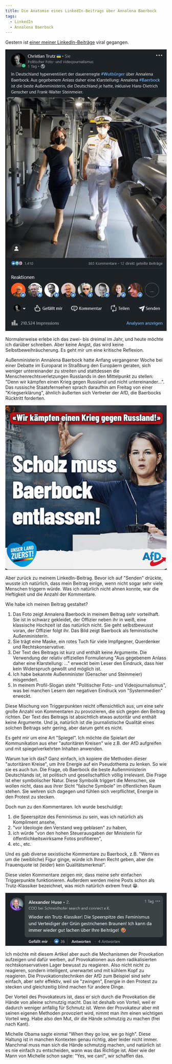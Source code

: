 ```yaml
---
title: Die Anatomie eines LinkedIn-Beitrags über Annalena Baerbock
tags:
  - LinkedIn
  - Annalena Baerbock
---
```


Gestern ist [einer meiner LinkedIn-Beiträge](https://www.linkedin.com/posts/christiantrutz_wutbaesrger-baerbock-activity-7025341763867267073-krgY) viral gegangen.

![](/assets/images/anatomie-eines-beitrags-001.jpg)

Normalerweise erlebe ich das zwei- bis dreimal im Jahr, und heute möchte ich darüber schreiben. Aber keine Angst, das wird keine Selbstbeweihräucherung. Es geht mir um eine kritische Reflexion.

Außenministerin Annalena Baerbock hatte Anfang vergangener Woche bei einer Debatte im Europarat in Straßburg den Europäern geraten, sich weniger untereinander zu streiten und stattdessen die Menschenrechtsverletzungen Russlands in den Mittelpunkt zu stellen: "Denn wir kämpfen einen Krieg gegen Russland und nicht untereinander...". Das russische Staatsfernsehen sprach daraufhin am Freitag von einer "Kriegserklärung", ähnlich äußerten sich Vertreter der AfD, die Baerbocks Rücktritt forderten.

![](/assets/images/anatomie-eines-beitrags-002.jpg)

Aber zurück zu meinem LinkedIn-Beitrag. Bevor ich auf "Senden" drückte, wusste ich natürlich, dass mein Beitrag einige, wenn nicht sogar sehr viele Menschen triggern würde. Was ich natürlich nicht ahnen konnte, war die Heftigkeit und die Anzahl der Kommentare.

Wie habe ich meinen Beitrag gestaltet?

1. Das Foto zeigt Annalena Baerbock in meinem Beitrag sehr vorteilhaft. Sie ist in schwarz gekleidet, der Offizier neben ihr in weiß, eine klassische Hochzeit ist das natürlich nicht. Sie geht selbstbewusst voran, der Offizier folgt ihr. Das Bild zeigt Baerbock als feministische Außenministerin.
2. Sie trägt eine Maske, ein rotes Tuch für viele Impfgegner, Querdenker und Rechtskonservative.
3. Der Text des Beitrags ist kurz und enthält keine Argumente. Die Verwendung der relativ offiziellen Formulierung "Aus gegebenem Anlass daher eine Klarstellung: ..." erweckt beim Leser den Eindruck, dass hier kein Widerspruch gewollt und möglich ist.
4. Ich habe bekannte Außenminister (Genscher und Steinmeier) misgendert.
5. In meinem Profil-Slogan steht "Politischer Foto- und Videojournalismus", was bei manchen Lesern den negativen Eindruck von "Systemmedien" erweckt.

Diese Mischung von Triggerpunkten reicht offensichtlich aus, um eine sehr große Anzahl von Kommentaren zu provozieren, die sich gegen den Beitrag richten. Der Text des Beitrags ist absichtlich etwas autoritär und enthält keine Argumente. Und ja, natürlich ist die journalistische Qualität eines solchen Beitrags sehr gering, aber darum geht es nicht.

Es geht mir um eine Art "Spiegel". Ich möchte die Spielart der Kommunikation aus eher "autoritären Kreisen" wie z.B. der AfD aufgreifen und mit spiegelverkehrten Inhalten anwenden.

Warum tue ich das? Ganz einfach, ich kopiere die Methoden dieser "autoritären Kreise", um ihre Energie auf ein Pseudothema zu lenken. So wie sie es auch tun. Die Frage, ob Baerbock die beste Außenministerin Deutschlands ist, ist politisch und gesellschaftlich völlig irrelevant. Die Frage ist eher symbolischer Natur. Diese Symbolik triggert die Menschen, sie wollen nicht, dass aus ihrer Sicht "falsche Symbole" im öffentlichen Raum stehen. Sie wehren sich dagegen und fühlen sich verpflichtet, Energie in den Protest zu stecken.

Doch nun zu den Kommentaren. Ich wurde beschuldigt:

1. die Speerspitze des Feminismus zu sein, was ich natürlich als Kompliment ansehe,
2. "vor Ideologie den Verstand weg geblasen" zu haben,
3. ich würde "von den hohen Steuerausgaben der Ministerin für öffentlichkeitswirksame Fotos profitieren",
4. etc., etc.

Und es gab diverse sexistische Kommentare zu Baerbock, z.B. "Wenn es um die (weibliche) Figur ginge, würde ich Ihnen Recht geben, aber die Frauenquote ist (leider) kein Qualitätsmerkmal".

Diese vielen Kommentare zeigen mir, dass meine sehr einfachen Triggerpunkte funktionieren. Außerdem werden meine Posts schon als Trutz-Klassiker bezeichnet, was mich natürlich extrem freut 😁.

![](/assets/images/anatomie-eines-beitrags-003.jpg)

Ich möchte mit diesem Artikel aber auch die Mechanismen der Provokation aufzeigen und dafür werben, auf Provokationen aus dem radikalisierten rechtskonservativen Lager bewusst zu reagieren. Also nicht nicht zu reagieren, sondern intelligent, unerwartet und mit kühlem Kopf zu reagieren. Die Provokationstechniken der AfD zum Beispiel sind sehr einfach, aber sehr effektiv, weil sie "zwingen", Energie in den Protest zu stecken und gleichzeitig blind machen für andere Dinge.

Der Vorteil des Provokateurs ist, dass er sich durch die Provokation die Hände von alleine schmutzig macht. Das ist deshalb von Vorteil, weil er dadurch weniger anfällig für Schmutz ist. Wenn der Provokateur aber mit seinen eigenen Methoden provoziert wird, nimmt man ihm einen wichtigen Vorteil weg. Habe also den Mut, dir die Hände schmutzig zu machen (frei nach Kant).

Michelle Obama sagte einmal "When they go low, we go high". Diese Haltung ist in manchen Kontexten genau richtig, aber leider nicht immer. Manchmal muss man sich die Hände schmutzig machen, und natürlich ist es nie einfach zu entscheiden, wann was das Richtige ist. Aber wie der Mann von Michelle schon sagte: "Yes, we can!", wir schaffen das.